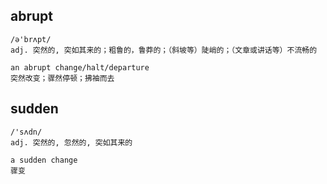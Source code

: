 ## abrupt
```
/ə'brʌpt/
adj. 突然的, 突如其来的；粗鲁的，鲁莽的；（斜坡等）陡峭的；（文章或讲话等）不流畅的

an abrupt change/halt/departure
突然改变；骤然停顿；拂袖而去
```

## sudden
```
/'sʌdn/
adj. 突然的, 忽然的, 突如其来的

a sudden change
骤变
```
